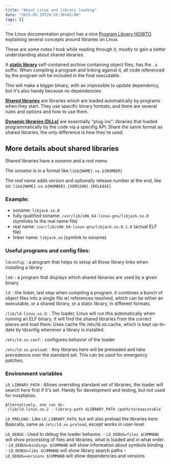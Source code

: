 ```yaml
---
title: "About Linux and library loading"
date: "2025-05-19T20:16:30+02:00"
tags: []
---
```

The Linux documentation project has a nice [Program Library
HOWTO](https://tldp.org/HOWTO/Program-Library-HOWTO/) explaining several
concepts around libraries on Linux.

These are some notes I took while reading through it, mostly to gain a better
understanding about shared libraries.

A [**static library**](https://tldp.org/HOWTO/Program-Library-HOWTO/static-libraries.html) self-contained archive containing object files,
has the `.a` suffix. When compiling a program and linking against it,
all code referenced by the program will be included in the final executable.

This will make a bigger binary, with an impossible to update dependency, but
it's also handy because no dependencies.

[**Shared
libraries**](https://tldp.org/HOWTO/Program-Library-HOWTO/shared-libraries.html)
are libraries which are loaded automatically by programs when they start. They
use specific binary formats, and there are several rules and options and how to
use them.

[**Dynamic libraries
(DLLs)**](https://tldp.org/HOWTO/Program-Library-HOWTO/dl-libraries.html)
are essentially "plug-ins": libraries that loaded programmatically by the
code via a specifig API. Share the same format as shared libraries, the only
difference is how they're used.

## More details about shared libraries

Shared libraries have a _soname_ and a _real name_.

The _soname_ is in a format like `lib${NAME}.so.${NUMBER}`

The _real name_ adds version and optionally release number at the end, like so: `lib${NAME}.so.${NUMBER}.{VERSION}.{RELEASE}`

### Example:

* soname: `libjack.so.0`
* fully qualified soname: `/usr/lib/x86_64-linux-gnu/libjack.so.0` (symlinks to the real name file)
* real name: `/usr/lib/x86_64-linux-gnu/libjack.so.0.1.0`  (actual ELF file)
* linker name: `libjack.so` (symlink to soname)

### Useful programs and config files:

`ldconfig`:
:   a program that helps to setup all those library links when installing a library

`ldd`:
:   a program that displays which shared libraries are used by a given binary

`ld`:
:   the linker, last step when compiling a program.
    it combines a bunch of object files into a single file w/ references resolved,
    which can be either an executable, or a shared library, or a static library,
    in different formats.

`/lib/ld-linux.so.X`:
:   The loader, Linux will run this automatically when running an ELF binary,
    It will find the shared libraries from the correct places and load them.
    Uses cache file /etc/ld.so.cache, which is kept up-to-date by ldconfig
    whenever a library is installed.

`/etc/ld.so.conf`:
:   configures behavior of the loader

`/etc/ld.so.preload`:
:   Any libraries here will be preloaded and take precedence over the standard set.
    This can be used for emergency patches.

### Environment variables

`LD_LIBRARY_PATH`
:   Allows overriding standard set of libraries, the loader will search here
    first if it's set.
    Handy for development and testing, but not used for installation.

    Alternatively, one can do:
    `/lib/ld-linux.so.2 --library-path $LIBRARY_PATH /path/to/executable`

`LD_PRELOAD`
:   Like `LD_LIBRARY_PATH`, but will also preload the libraries here.
    Basically, same as `/etc/ld.so.preload`, except works in user-level

`LD_DEBUG`
:   Used to debug the loader behavior.
    - `LD_DEBUG=files $COMMAND` will show processing of files and libraries, what is
    loaded and in what order.
    - `LD_DEBUG=bindings $COMMAND` will show information about symbols binding
    - `LD_DEBUG=libs $COMMAND` will show library search paths
    - `LD_DEBUG=versions $COMMAND` will show dependencies and versions
